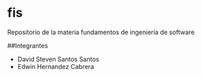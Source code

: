 # fis
Repositorio de la materia fundamentos de ingeniería de software

##Integrantes 
* David Steven Santos Santos
* Edwin Hernandez Cabrera
